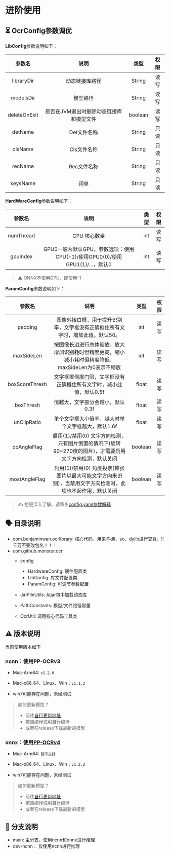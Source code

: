 # 进阶使用

## :hourglass_flowing_sand: OcrConfig参数调优

**LibConfig**参数说明如下：

|    参数名    |                  说明                   |  类型   | 权限 |
| :----------: | :-------------------------------------: | :-----: | :--: |
|  libraryDir  |             动态链接库路径              | String  | 读写 |
|  modelsDir   |                模型路径                 | String  | 读写 |
| deleteOnExit | 是否在JVM退出时删除动态链接库和模型文件 | boolean | 读写 |
|   detName    |               Det文件名称               | String  | 只读 |
|   clsName    |               Cls文件名称               | String  | 只读 |
|   recName    |               Rec文件名称               | String  | 只读 |
|   keysName   |                  词单                   | String  | 只读 |

**HardWareConfig**参数说明如下：

|  参数名   |                             说明                             | 类型 | 权限 |
| :-------: | :----------------------------------------------------------: | :--: | :--: |
| numThread |                         CPU 核心数量                         | int  | 读写 |
| gpuIndex  | GPU0一般为默认GPU，参数选项：使用CPU(-1)/使用GPU0(0)/使用GPU1(1)/...，默认0 | int  | 读写 |

> ⚠️ ONNX不使用GPU，即使用-1

**ParamConfig**参数说明如下：

|     参数名     |                             说明                             |  类型   | 权限 |
| :------------: | :----------------------------------------------------------: | :-----: | :--: |
|    padding     | 图像外接白框，用于提升识别率，文字框没有正确框住所有文字时，增加此值。默认50。 |   int   | 读写 |
|   maxSideLen   | 按图像长边进行总体缩放，放大增加识别耗时但精度更高，缩小减小耗时但精度降低，maxSideLen为0表示不缩放 |   int   | 读写 |
| boxScoreThresh | 文字框置信度门限，文字框没有正确框住所有文字时，减小此值，默认0.5f |  float  | 读写 |
|   boxThresh    |               值越大，文字部分会越小，默认0.3f               |  float  | 读写 |
|  unClipRatio   |      单个文字框大小倍率，越大时单个文字框越大，默认1.6f      |  float  | 读写 |
|  doAngleFlag   | 启用(1)/禁用(0) 文字方向检测，只有图片倒置的情况下(旋转90~270度的图片)，才需要启用文字方向检测，默认关闭 | boolean | 读写 |
| mostAngleFlag  | 启用(1)/禁用(0) 角度投票(整张图片以最大可能文字方向来识别)，当禁用文字方向检测时，此项也不起作用，默认关闭 | boolean | 读写 |

> ✍️ 想更深入了解，请移步[config.yaml参数解释](https://rapidai.github.io/RapidOCRDocs/docs/blog/config_parameter/)

## 🗣️ 目录说明

- com.benjaminwan.ocrlibrary: 核心代码，用来与dll、so、dylib进行交互。‼️ 千万不要改包名！！！
- com.github.monster.ocr
  - config
    - HardwareConfig: 硬件配置类
    - LibConfig: 库文件配置类
    - ParamConfig: 可调节参数配置

  - JarFileUtils: 从jar包中加载动态库
  - PathConstants: 模型/文件路径常量
  - OcrUtil: 调用核心代码工具类


## ⚠️ 版本说明

当前使用版本如下

### ncnn：使用PP-OCRv3

- Mac-Arm64: `v1.2.0`

- Mac-x86_64、Linux、Win：`v1.1.2`
- win7可能存在问题，未经测试

> 如何更新模型？
>
> - 前往[自行更新地址](https://github.com/RapidAI/RapidOcrNcnn)
> - 按照编译说明自行编译
> - 或者在release下载最新的模型

### onnx：使用[PP-OCRv4](https://github.com/PaddlePaddle/PaddleOCR/blob/release/2.7/doc/doc_ch/PP-OCRv4_introduction.md)

- Mac-Arm64: `暂不支持`

- Mac-x86_64、Linux、Win：`v1.2.2`
- win7可能存在问题，未经测试

> 如何更新模型？
>
> - 前往[自行更新地址](https://github.com/RapidAI/RapidOcrOnnx)
> - 按照编译说明自行编译
> - 或者在release下载最新的模型

## :saxophone: 分支说明

- main: 主分支，使用ncnn和onnx进行推理
- dev-ncnn： 仅使用ncnn进行推理
